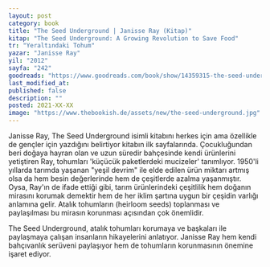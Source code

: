 ```yaml
---
layout: post
category: book
title: "The Seed Underground | Janisse Ray (Kitap)"
kitap: "The Seed Underground: A Growing Revolution to Save Food"
tr: "Yeraltındaki Tohum"
yazar: "Janisse Ray"
yil: "2012"
sayfa: "242"
goodreads: "https://www.goodreads.com/book/show/14359315-the-seed-underground"
last_modified_at:  
published: false  
description: ""  
posted: 2021-XX-XX  
image: "https://www.thebookish.de/assets/new/the-seed-underground.jpg"  
---
```

 
Janisse Ray, The Seed Underground isimli kitabını herkes için ama özellikle de gençler için yazdığını belirtiyor kitabın ilk sayfalarında. Çocukluğundan beri doğaya hayran olan ve uzun süredir bahçesinde kendi ürünlerini yetiştiren Ray, tohumları 'küçücük paketlerdeki mucizeler' tanımlıyor. 1950'li yıllarda tarımda yaşanan "yeşil devrim" ile elde edilen ürün miktarı artmış olsa da hem besin değerlerinde hem de çeşitlerde azalma yaşanmıştır. Oysa, Ray'ın de ifade ettiği gibi, tarım ürünlerindeki çeşitlilik hem doğanın mirasını korumak demektir hem de her iklim şartına uygun bir çeşidin varlığı anlamına gelir. Atalık tohumların (heirloom seeds) toplanması ve paylaşılması bu mirasın korunması açısından çok önemlidir.

The Seed Underground, atalık tohumları korumaya ve başkaları ile paylaşmaya çalışan insanların hikayelerini anlatıyor. Janisse Ray hem kendi bahçıvanlık serüveni paylaşıyor hem de tohumların korunmasının önemine işaret ediyor.

